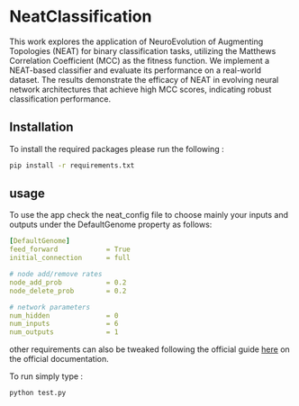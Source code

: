 # NeatClassification
This work explores the application of NeuroEvolution of Augmenting Topologies (NEAT) for binary classification tasks, utilizing the Matthews Correlation Coefficient (MCC) as the fitness function. We implement a NEAT-based classifier and evaluate its performance on a real-world dataset. The results demonstrate the efficacy of NEAT in evolving neural network architectures that achieve high MCC scores, indicating robust classification performance.
## Installation
To install the required packages please run the following :
```bash
pip install -r requirements.txt
```
## usage 
To use the app check the neat_config file to choose mainly your inputs and outputs under the DefaultGenome property as follows:
```yaml
[DefaultGenome]
feed_forward            = True
initial_connection      = full

# node add/remove rates
node_add_prob           = 0.2
node_delete_prob        = 0.2

# network parameters
num_hidden              = 0
num_inputs              = 6
num_outputs             = 1
```
other requirements can also be tweaked following the official guide [here](https://neat-python.readthedocs.io/en/latest/config_file.html) on the official documentation.

To run simply type : 
```bash
python test.py
``` 
